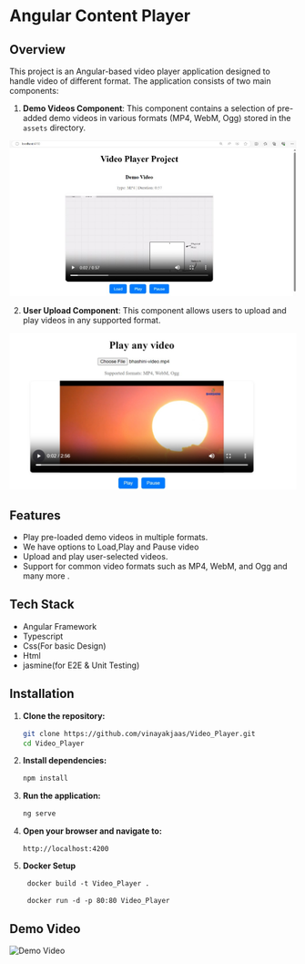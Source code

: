 # Angular Content Player

## Overview

This project is an Angular-based video player application designed to handle video of different format. The application consists of two main components:

1. **Demo Videos Component**: This component contains a selection of pre-added demo videos in various formats (MP4, WebM, Ogg) stored in the `assets` directory.

![Alt text](./src/assets/video1.jpg "Optional Title")

2. **User Upload Component**: This component allows users to upload and play videos in any supported format.

![Alt text](./src/assets/video2.jpg "Optional Title")

## Features

- Play pre-loaded demo videos in multiple formats.
- We have options to Load,Play and Pause video
- Upload and play user-selected videos.
- Support for common video formats such as MP4, WebM, and Ogg and many more .

## Tech Stack

- Angular Framework
- Typescript
- Css(For basic Design)
- Html
- jasmine(for E2E & Unit Testing)

## Installation

1. **Clone the repository:**

    ```bash
    git clone https://github.com/vinayakjaas/Video_Player.git
    cd Video_Player
    ```

2. **Install dependencies:**

    ```bash
    npm install
    ```

3. **Run the application:**

    ```bash
    ng serve
    ```

4. **Open your browser and navigate to:**

    ```
    http://localhost:4200
    ```
5. **Docker Setup**
   ```
    docker build -t Video_Player .
   ```
   ```
    docker run -d -p 80:80 Video_Player
   ```

## Demo Video

![Demo Video](./src/assets/VideoPlayer.gif)


